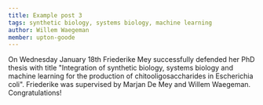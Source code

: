 ```yaml
---
title: Example post 3
tags: synthetic biology, systems biology, machine learning
author: Willem Waegeman
member: upton-goode
---
```


On Wednesday January 18th Friederike Mey successfully defended her PhD thesis with title "Integration of synthetic biology, systems biology and machine learning for the production of chitooligosaccharides in Escherichia coli". Friederike was supervised by Marjan De Mey and Willem Waegeman. Congratulations!
